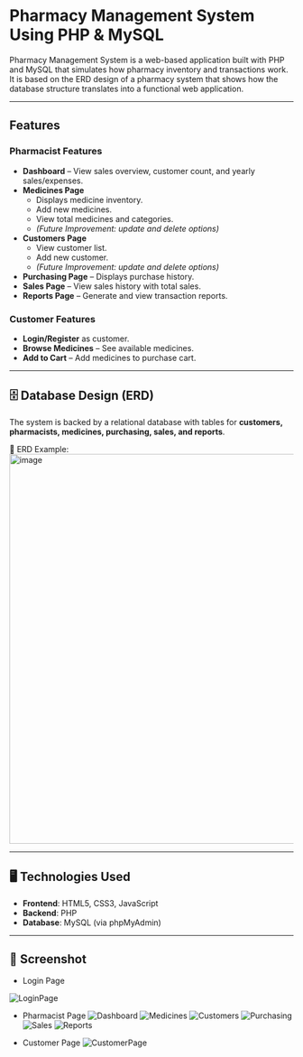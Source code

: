 # Pharmacy Management System Using PHP & MySQL
Pharmacy Management System is a web-based application built with PHP and MySQL that simulates how pharmacy inventory and transactions work.
It is based on the ERD design of a pharmacy system that shows how the database structure translates into a functional web application.

---

## Features

### Pharmacist Features
- **Dashboard** – View sales overview, customer count, and yearly sales/expenses.  
- **Medicines Page**  
  - Displays medicine inventory.  
  - Add new medicines.  
  - View total medicines and categories.  
  - *(Future Improvement: update and delete options)*  
- **Customers Page**  
  - View customer list.  
  - Add new customer.
  - *(Future Improvement: update and delete options)*  
- **Purchasing Page** – Displays purchase history.  
- **Sales Page** – View sales history with total sales.  
- **Reports Page** – Generate and view transaction reports.  

### Customer Features
- **Login/Register** as customer.  
- **Browse Medicines** – See available medicines.  
- **Add to Cart** – Add medicines to purchase cart.  

---

## 🗄️ Database Design (ERD)

The system is backed by a relational database with tables for **customers, pharmacists, medicines, purchasing, sales, and reports**.  

📌 ERD Example:  
<img width="901" height="691" alt="image" src="https://github.com/user-attachments/assets/1b303ce5-5812-4406-ab23-4a8c5acc2c93" />

---

## 🖥️ Technologies Used
- **Frontend**: HTML5, CSS3, JavaScript  
- **Backend**: PHP  
- **Database**: MySQL (via phpMyAdmin)

---

## 📸 Screenshot
- Login Page
  
![LoginPage](https://github.com/user-attachments/assets/a255c573-37d3-4a90-99db-0ee92ab4a484)

- Pharmacist Page
![Dashboard](https://github.com/user-attachments/assets/74b3ad95-47b5-4de7-b8d5-72ef2228beec)
![Medicines](https://github.com/user-attachments/assets/dd4a4552-0829-4f0d-8f3f-71f6f845bcf1)
![Customers](https://github.com/user-attachments/assets/f01a70ee-1326-4c32-b526-c685081b9625)
![Purchasing](https://github.com/user-attachments/assets/676f7c51-0a63-4a7c-b5ff-ecac9f802fa4)
![Sales](https://github.com/user-attachments/assets/201ea3ee-e36c-4a00-9898-0298e2b8261d)
![Reports](https://github.com/user-attachments/assets/b8913713-c604-47cd-8900-9db20ae9b648)


- Customer Page
![CustomerPage](https://github.com/user-attachments/assets/bb9ed33d-f0fe-42e7-8145-8845d677b6d1)

